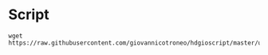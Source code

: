 # Script

```
wget https://raw.githubusercontent.com/giovannicotroneo/hdgioscript/master/uhdbuild.sh
```
